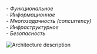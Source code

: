 *- Функциональное*  
*- Информационное*  
*- Многозадачность (concurrency)*  
*- Инфраструктурное*  
*- Безопасность*    

![Architecture description](https://github.com/user-attachments/assets/de5c47a3-f3d6-4794-b841-8f32e7bbc83c)
